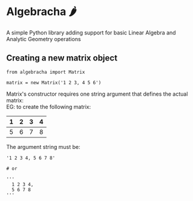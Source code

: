 # Algebracha 🌶
A simple Python library adding support for basic Linear Algebra and Analytic Geometry operations

## Creating a new matrix object

  ```
  from algebracha import Matrix
  
  matrix = new Matrix('1 2 3, 4 5 6')
  ```
  Matrix's constructor requires one string argument that defines the actual matrix: <br>
  EG: to create the following matrix:
  
  | 1 | 2 | 3 | 4 |
  |---|---|---|---|
  | 5 | 6 | 7 | 8 |
  
  The argument string must be:
  ```
  '1 2 3 4, 5 6 7 8'
  
  # or
  
  '''
    1 2 3 4,
    5 6 7 8
  '''
  ``` 
